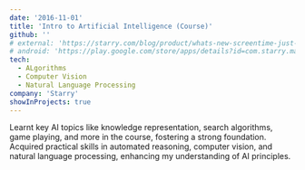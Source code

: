 ```yaml
---
date: '2016-11-01'
title: 'Intro to Artificial Intelligence (Course)'
github: ''
# external: 'https://starry.com/blog/product/whats-new-screentime-just-got-better-for-parents'
# android: 'https://play.google.com/store/apps/details?id=com.starry.management&hl=en_US'
tech:
  - ALgorithms
  - Computer Vision
  - Natural Language Processing
company: 'Starry'
showInProjects: true
---
```


Learnt key AI topics like knowledge representation, search algorithms, game playing, and more in the course, fostering a strong foundation. Acquired practical skills in automated reasoning, computer vision, and natural language processing, enhancing my understanding of AI principles.
